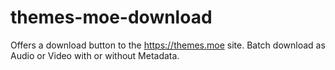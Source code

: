 # themes-moe-download
Offers a download button to the https://themes.moe site. Batch download as Audio or Video with or without Metadata.
